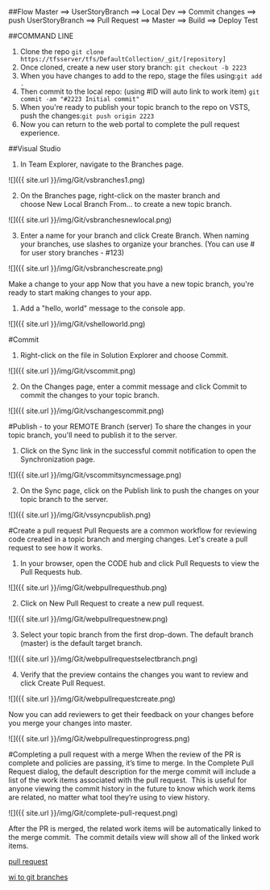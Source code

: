 ##Flow
Master ==> UserStoryBranch ==> Local Dev ==> Commit changes ==>	
push UserStoryBranch ==> Pull Request ==> Master ==> Build ==> Deploy Test
	
	
##COMMAND LINE
1. Clone the repo `git clone   https://tfsserver/tfs/DefaultCollection/_git/[repository]`
2. Once cloned, create a new user story branch: `git checkout -b 2223`
3. When you have changes to add to the repo, stage the files using:`git add .`
4. Then commit to the local repo: (using #ID will auto link to work item) `git commit -am "#2223 Initial commit"`
5. When you're ready to publish your topic branch to the repo on VSTS, push the changes:`git push origin 2223`
6. Now you can return to the web portal to complete the pull request experience.

##Visual Studio
1. In Team Explorer, navigate to the Branches page. 

![]({{ site.url }}/img/Git/vsbranches1.png)		

2. On the Branches page, right-click on the master branch and choose New Local Branch From... to create a new topic branch.

![]({{ site.url }}/img/Git/vsbranchesnewlocal.png)		

3. Enter a name for your branch and click Create Branch. When naming your branches, use slashes to organize your branches. (You can use #<storyid> for user story branches - #123)

![]({{ site.url }}/img/Git/vsbranchescreate.png)		
	
Make a change to your app Now that you have a new topic branch, you're ready to start making changes to your app.
1. Add a "hello, world" message to the console app.

![]({{ site.url }}/img/Git/vshelloworld.png)		
	
#Commit
1. Right-click on the file in Solution Explorer and choose Commit.

![]({{ site.url }}/img/Git/vscommit.png)		

2. On the Changes page, enter a commit message and click Commit to commit the changes to your topic branch.

![]({{ site.url }}/img/Git/vschangescommit.png)		
	
#Publish - to your REMOTE Branch (server)
To share the changes in your topic branch, you'll need to publish it to the server.
1. Click on the Sync link in the successful commit notification to open the Synchronization page.

![]({{ site.url }}/img/Git/vscommitsyncmessage.png)		

2. On the Sync page, click on the Publish link to push the changes on your topic branch to the server.

![]({{ site.url }}/img/Git/vssyncpublish.png)		
	
#Create a pull request
Pull Requests are a common workflow for reviewing code created in a topic branch and merging changes. Let's create a pull request to see how it works.
1. In your browser, open the CODE hub and click Pull Requests to view the Pull Requests hub.

![]({{ site.url }}/img/Git/webpullrequesthub.png)		

2. Click on New Pull Request to create a new pull request.

![]({{ site.url }}/img/Git/webpullrequestnew.png)		

3. Select your topic branch from the first drop-down. The default branch (master) is the default target branch.

![]({{ site.url }}/img/Git/webpullrequestselectbranch.png)		

4. Verify that the preview contains the changes you want to review and click Create Pull Request.

![]({{ site.url }}/img/Git/webpullrequestcreate.png)		

Now you can add reviewers to get their feedback on your changes before you merge your changes into master.

![]({{ site.url }}/img/Git/webpullrequestinprogress.png)		

#Completing a pull request with a merge
When the review of the PR is complete and policies are passing, it’s time to merge. In the Complete Pull Request dialog, the default description for the merge commit will include a list of the work items associated with the pull request.  This is useful for anyone viewing the commit history in the future to know which work items are related, no matter what tool they’re using to view history.

![]({{ site.url }}/img/Git/complete-pull-request.png)		

After the PR is merged, the related work items will be automatically linked to the merge commit.  The commit details view will show all of the linked work items.

[pull request](https://www.visualstudio.com/en-us/docs/git/get-started#conduct-a-pull-request)

[wi to git branches](https://blogs.msdn.microsoft.com/visualstudioalm/2016/03/02/linking-work-items-to-git-branches-commits-and-pull-requests) 



